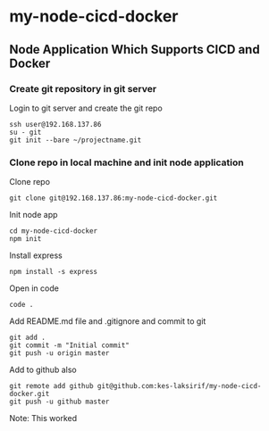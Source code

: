 # my-node-cicd-docker

## Node Application Which Supports CICD and Docker

### Create git repository in git server

Login to git server and create the git repo
```
ssh user@192.168.137.86
su - git
git init --bare ~/projectname.git
```

### Clone repo in local machine and init node application
Clone repo
```
git clone git@192.168.137.86:my-node-cicd-docker.git
```

Init node app
```
cd my-node-cicd-docker
npm init
```

Install express
```
npm install -s express
```

Open in code
```
code .
```
Add README.md file and .gitignore and commit to git
```
git add .
git commit -m "Initial commit"
git push -u origin master
```

Add to github also
```
git remote add github git@github.com:kes-laksirif/my-node-cicd-docker.git
git push -u github master
```
Note: This worked
